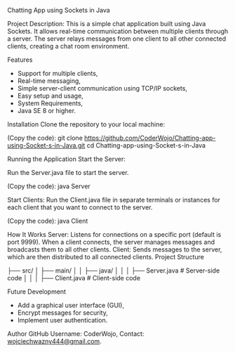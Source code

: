 Chatting App using Sockets in Java

Project Description:
This is a simple chat application built using Java Sockets. It allows real-time communication between multiple clients through a server. 
The server relays messages from one client to all other connected clients, creating a chat room environment.

Features
- Support for multiple clients,
- Real-time messaging,
- Simple server-client communication using TCP/IP sockets,
- Easy setup and usage,
- System Requirements,
- Java SE 8 or higher.

Installation
Clone the repository to your local machine:

(Copy the code):
  git clone https://github.com/CoderWojo/Chatting-app-using-Socket-s-in-Java.git
  cd Chatting-app-using-Socket-s-in-Java

Running the Application
  Start the Server:

Run the Server.java file to start the server.

(Copy the code):
  java Server
  
Start Clients:
Run the Client.java file in separate terminals or instances for each client that you want to connect to the server.

(Copy the code):
  java Client

How It Works
Server: Listens for connections on a specific port (default is port 9999). When a client connects, the server manages messages and broadcasts them to all other clients.
Client: Sends messages to the server, which are then distributed to all connected clients.
Project Structure

├── src/
│   ├── main/
│   │   ├── java/
│   │   │   ├── Server.java  # Server-side code
│   │   │   ├── Client.java  # Client-side code

Future Development
- Add a graphical user interface (GUI),
- Encrypt messages for security,
- Implement user authentication.

Author
GitHub Username: CoderWojo,
Contact: wojciechwazny444@gmail.com.
